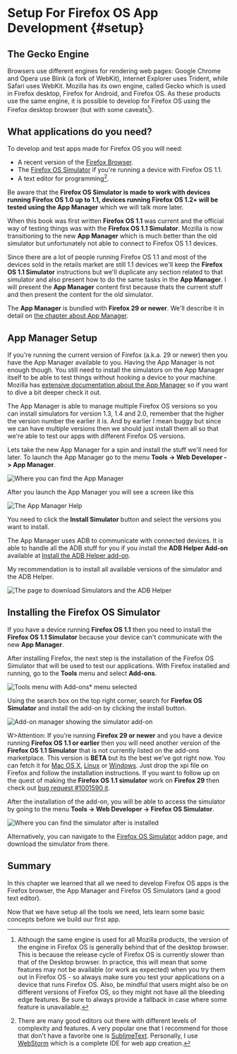 # Setup For Firefox OS App Development {#setup}

## The Gecko Engine
Browsers use different engines for rendering web pages: Google Chrome and Opera use Blink (a fork of WebKit), Internet Explorer uses Trident, while Safari uses WebKit. Mozilla has its own engine, called Gecko which is used in Firefox desktop, Firefox for Android, and Firefox OS. As these products use the same engine, it is possible to develop for Firefox OS using the Firefox desktop browser (but with some caveats[^engines]).

[^engines]: Although the same engine is used for all Mozilla products, the version of the engine in Firefox OS is generally behind that of the desktop browser. This is because the release cycle of Firefox OS is currently slower than that of the Desktop browser. In practice, this will mean that some features may not be available (or work as expected) when you try them out in Firefox OS - so always make sure you test your applications on a device that runs Firefox OS. Also, be mindful that users might also be on different versions of Firefox OS, so they might not have all the bleeding edge features. Be sure to always provide a fallback in case where some feature is unavailable.

## What applications do you need?

To develop and test apps made for Firefox OS you will need:

 * A recent version of the [Firefox Browser](http://getfirefox.com).
 * The [Firefox OS Simulator](https://addons.mozilla.org/en-US/firefox/addon/firefox-os-simulator/) if you're running a device with Firefox OS 1.1.
 * A text editor for programming[^editors].

Be aware that the **Firefox OS Simulator is made to work with devices running Firefox OS 1.0 up to 1.1, devices running Firefox OS 1.2+ will be tested using the App Manager** which we will talk more later.

When this book was first written **Firefox OS 1.1** was current and the official way of testing things was with the **Firefox OS 1.1 Simulator**. Mozilla is now transitioning to the new **App Manager** which is much better than the old simulator but unfortunately not able to connect to Firefox OS 1.1 devices.

Since there are a lot of people running Firefox OS 1.1 and most of the devices sold in the retails market are still 1.1 devices we'll keep the **Firefox OS 1.1 Simulator** instructions but we'll duplicate any section related to that simulator and also present how to do the same tasks in the **App Manager**. I will present the **App Manager** content first because thats the current stuff and then present the content for the old simulator.

The **App Manager** is bundled with **Firefox 29 or newer**. We'll describe it in detail on [the chapter about App Manager](#appmanager).

[^editors]: There are many good editors out there with different levels of complexity and features. A very popular one that I recommend for those that don't have a favorite one is [SublimeText](http://sublimetext.com/). Personally, I use [WebStorm](http://www.jetbrains.com/webstorm/) which is a complete IDE for web app creation.

## App Manager Setup

If you're running the current version of Firefox (a.k.a. 29 or newer) then you have the App Manager available to you. Having the App Manager is not enough though. You still need to install the simulators on the App Manager itself to be able to test things without hooking a device to your machine. Mozilla has [extensive documentation about the App Manager](https://developer.mozilla.org/en-US/Firefox_OS/Using_the_App_Manager) so if you want to dive a bit deeper check it out.

The App Manager is able to manage multiple Firefox OS versions so you can install simulators for version 1.3, 1.4 and 2.0, remember that the higher the version number the earlier it is. And by earlier I mean buggy but since we can have multiple versions then we should just install them all so that we're able to test our apps with different Firefox OS versions.

Lets take the new App Manager for a spin and install the stuff we'll need for later. To launch the App Manager go to the menu **Tools -> Web Developer -> App Manager**.

![Where you can find the App Manager](images/originals/locate-app-manager.png)

After you launch the App Manager you will see a screen like this

![The App Manager Help](images/originals/app-manager-help.png)

You need to click the **Install Simulator** button and select the versions you want to install.

The App Manager uses ADB to communicate with connected devices. It is able to handle all the ADB stuff for you if you install the **ADB Helper Add-on** available at [Install the ADB Helper add-on](https://ftp.mozilla.org/pub/mozilla.org/labs/fxos-simulator/).

My recommendation is to install all available versions of the simulator and the ADB Helper.

![The page to download Simulators and the ADB Helper](images/originals/app-manager-add-ons.png)

## Installing the Firefox OS Simulator

If you have a device running **Firefox OS 1.1** then you need to install the **Firefox OS 1.1 Simulator** because your device can't communicate with the new **App Manager**.

After installing Firefox, the next step is the installation of the Firefox OS Simulator that will be used to test our applications. With Firefox installed and running, go to the **Tools** menu and select **Add-ons**.

![*Tools* menu with *Add-ons** menu selected](images/originals/tools.png)

Using the search box on the top right corner, search for **Firefox OS Simulator** and install the add-on by clicking the install button.

![Add-on manager showing the simulator add-on](images/originals/addons-simulator.png)

W>Attention: If you're running **Firefox 29 or newer** and you have a device running **Firefox OS 1.1 or earlier** then you will need another version of the **Firefox OS 1.1 Simulator** that is not currently listed on the add-ons marketplace. This version is **BETA** but its the best we've got right now. You can fetch it for [Mac OS X](http://ftp.mozilla.org/pub/mozilla.org/labs/r2d2b2g/r2d2b2g-5.0pre7-mac.xpi), [Linux](http://ftp.mozilla.org/pub/mozilla.org/labs/r2d2b2g/r2d2b2g-5.0pre7-linux.xpi) or [Windows](http://ftp.mozilla.org/pub/mozilla.org/labs/r2d2b2g/r2d2b2g-5.0pre7-windows.xpi). Just drop the xpi file on Firefox and follow the installation instructions. If you want to follow up on the quest of making the **Firefox OS 1.1 simulator** work on **Firefox 29** then check out [bug request #1001590 it](https://bugzilla.mozilla.org/show_bug.cgi?id=1001590).

After the installation of the add-on, you will be able to access the simulator by going to the menu **Tools -> Web Developer -> Firefox OS Simulator**.

![Where you can find the simulator after is installed](images/originals/tools-web-developer-simulator.png)

Alternatively, you can navigate to the [Firefox OS Simulator](https://addons.mozilla.org/en-US/firefox/addon/firefox-os-simulator/) addon page, and download the simulator from there.

## Summary

In this chapter we learned that all we need to develop Firefox OS apps is the Firefox browser, the App Manager and Firefox OS Simulators (and a good text editor).

Now that we have setup all the tools we need, lets learn some basic concepts before we build our first app.
